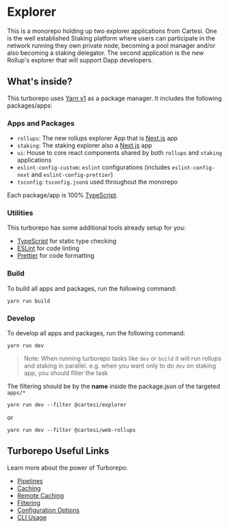 # Explorer

This is a monorepo holding up two explorer applications from Cartesi. One is the well established Staking platform where users can participate in the network running they own private node, becoming a pool manager and/or also becoming a staking delegator. The second application is the new Rollup's explorer that will support Dapp developers.

## What's inside?

This turborepo uses [Yarn v1](https://classic.yarnpkg.com/) as a package manager. It includes the following packages/apps:

### Apps and Packages

- `rollups`: The new rollups explorer App that is [Next.js](https://nextjs.org/) app
- `staking`: The staking explorer also a [Next.js](https://nextjs.org/) app
- `ui`: House to core react components shared by both `rollups` and `staking` applications
- `eslint-config-custom`: `eslint` configurations (includes `eslint-config-next` and `eslint-config-prettier`)
- `tsconfig`: `tsconfig.json`s used throughout the monorepo

Each package/app is 100% [TypeScript](https://www.typescriptlang.org/).

### Utilities

This turborepo has some additional tools already setup for you:

- [TypeScript](https://www.typescriptlang.org/) for static type checking
- [ESLint](https://eslint.org/) for code linting
- [Prettier](https://prettier.io) for code formatting

### Build

To build all apps and packages, run the following command:

```
yarn run build
```

### Develop

To develop all apps and packages, run the following command:

```
yarn run dev
```

> Note: When running turborepo tasks like `dev` or `build` it will run rollups and staking in parallel. e.g. when you want only to do `dev` on staking app, you should filter the task

The filtering should be by the **name** inside the package.json of the targeted `apps/*`

```
yarn run dev --filter @cartesi/explorer
```

or

```
yarn run dev --filter @cartesi/web-rollups
```

## Turborepo Useful Links

Learn more about the power of Turborepo:

- [Pipelines](https://turbo.build/repo/docs/core-concepts/monorepos/running-tasks)
- [Caching](https://turbo.build/repo/docs/core-concepts/caching)
- [Remote Caching](https://turbo.build/repo/docs/core-concepts/remote-caching)
- [Filtering](https://turbo.build/repo/docs/core-concepts/monorepos/filtering)
- [Configuration Options](https://turbo.build/repo/docs/reference/configuration)
- [CLI Usage](https://turbo.build/repo/docs/reference/command-line-reference)
